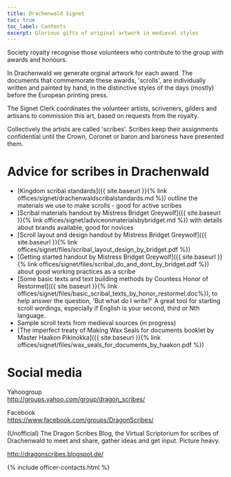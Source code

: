 ```yaml
---
title: Drachenwald Signet
toc: true
toc_label: Contents
excerpt: Glorious gifts of original artwork in medieval styles
---
```


Society royalty recognise those volunteers who contribute to the group with awards and honours. 

In Drachenwald we generate orginal artwork for each award. The documents that commemorate these awards, 'scrolls', are individually written and painted by hand, in the distinctive styles of the days (mostly) before the European printing press. 

The Signet Clerk coordinates the volunteer artists, scriveners, gilders and artisans to commission this art, based on requests from the royalty. 

Collectively the artists are called 'scribes'. Scribes keep their assignments confidential until the Crown, Coronet or baron and baroness have presented them. 

# Advice for scribes in Drachenwald

* [Kingdom scribal standards]({{ site.baseurl }}{% link offices/signet/drachenwaldscribalstandards.md %}) outline the materials we use to make scrolls - good for active scribes
* [Scribal materials handout by Mistress Bridget Greywolf]({{ site.baseurl }}{% link offices/signet/adviceonmaterialsbybridget.md %}) with details about brands available, good for novices
* [Scroll layout and design handout by Mistress Bridget Greywolf]({{ site.baseurl }}{% link offices/signet/files/scribal_layout_design_by_bridget.pdf %})
* [Getting started handout by Mistress Bridget Greywolf]({{ site.baseurl }}{% link offices/signet/files/scribal_do_and_dont_by_bridget.pdf %}) about good working practices as a scribe 
* [Some basic texts and text building methods by Countess Honor of Restormel]({{ site.baseurl }}{% link offices/signet/files/basic_scribal_texts_by_honor_restormel.doc%}), to help answer the question, 'But what do I write?' A great tool for starting scroll wordings, especially if English is your second, third or Nth language.
* Sample scroll texts from medieval sources (in progress)
* [The imperfect treaty of Making Wax Seals for documents booklet by Master Haakon Pikinokka]({{ site.baseurl }}{% link offices/signet/files/wax_seals_for_documents_by_haakon.pdf %})

# Social media

Yahoogroup  
http://groups.yahoo.com/group/dragon_scribes/

Facebook  
https://www.facebook.com/groups/DragonScribes/

(Unofficial) The Dragon Scribes Blog, the Virtual Scriptorium for scribes of Drachenwald to meet and share, gather ideas and get input. Picture heavy.

http://dragonscribes.blogspot.de/


{% include officer-contacts.html %}